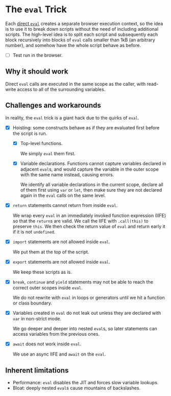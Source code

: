 # The `eval` Trick

Each [direct
`eval`](https://developer.mozilla.org/en-US/docs/Web/JavaScript/Reference/Global_Objects/eval#direct_and_indirect_eval)
creates a separate browser execution context, so the idea is to use it to
break down scripts without the need of including additional scripts.
The high-level idea is to split each script and
subsequently each block recursively into blocks of `eval` calls smaller than
1kB (an arbitrary number), and somehow have the whole script behave as before.

- [ ] Test run in the browser.

## Why it should work

Direct `eval` calls are executed in the same scope as the caller, with
read-write access to all of the surrounding variables.

## Challenges and workarounds

In reality, the `eval` trick is a giant hack due to the quirks of `eval`.

- [x] Hoisting: some constructs behave as if
    they are evaluated first before the script is run.

    - [x] Top-level functions.

        We simply `eval` them first.

    - [x] Variable declarations.
        Functions cannot capture variables declared in adjacent `eval`s, and
        would capture the variable in the outer scope with
        the same name instead, causing errors.

        We identify all variable declarations in the current scope,
        declare all of them first using `var` or `let`, then
        make sure they are not declared again in the `eval` calls on
        the same level.

- [x] `return` statements cannot return from inside `eval`.

    We wrap every `eval` in an immediately invoked function expression (IIFE)
    so that the `return`s are valid.
    We call the IIFE with `.call(this)` to preserve `this`.
    We then check the return value of `eval` and return early it if
    it is not `undefined`.

- [x] `import` statements are not allowed inside `eval`.

    We put them at the top of the script.

- [x] `export` statements are not allowed inside `eval`.

    We keep these scripts as is.

- [x] `break`, `continue` and `yield` statements may not be able to
    reach the correct outer scopes inside `eval`.

    We do not rewrite with `eval` in loops or
    generators until we hit a function or class boundary.

- [x] Variables created in `eval`
    do not leak out unless they are declared with `var` in non-strict mode.

    We go deeper and deeper into nested `eval`s, so
    later statements can access variables from the previous ones.

- [x] `await` does not work inside `eval`.

    We use an async IIFE and `await` on the `eval`.

## Inherent limitations

- Performance: `eval` disables the JIT and forces slow variable lookups.
- Bloat: deeply nested `eval`s cause mountains of backslashes.
